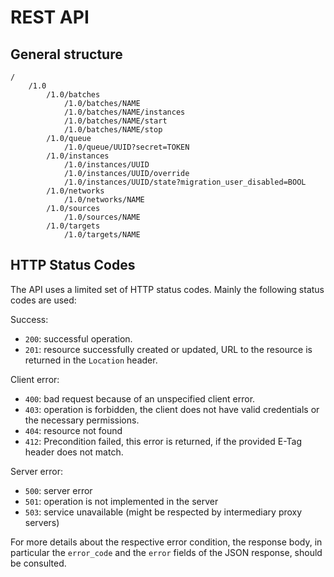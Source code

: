 REST API
========

General structure
-----------------

```plain
/
    /1.0
        /1.0/batches
            /1.0/batches/NAME
            /1.0/batches/NAME/instances
            /1.0/batches/NAME/start
            /1.0/batches/NAME/stop
        /1.0/queue
            /1.0/queue/UUID?secret=TOKEN
        /1.0/instances
            /1.0/instances/UUID
            /1.0/instances/UUID/override
            /1.0/instances/UUID/state?migration_user_disabled=BOOL
        /1.0/networks
            /1.0/networks/NAME
        /1.0/sources
            /1.0/sources/NAME
        /1.0/targets
            /1.0/targets/NAME
```

HTTP Status Codes
-----------------

The API uses a limited set of HTTP status codes. Mainly the following
status codes are used:

Success:

* `200`: successful operation.
* `201`: resource successfully created or updated, URL to the resource is returned in the `Location` header.

Client error:

* `400`: bad request because of an unspecified client error.
* `403`: operation is forbidden, the client does not have valid credentials or the necessary permissions.
* `404`: resource not found
* `412`: Precondition failed, this error is returned, if the provided E-Tag header does not match.

Server error:

* `500`: server error
* `501`: operation is not implemented in the server
* `503`: service unavailable (might be respected by intermediary proxy servers)

For more details about the respective error condition, the response body,
in particular the `error_code` and the `error` fields of the JSON response,
should be consulted.
